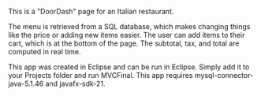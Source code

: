 This is a "DoorDash" page for an Italian restaurant.

The menu is retrieved from a SQL database, which makes changing things like the price or adding new items easier. The user can add items to their cart, which is at the bottom of the page. The subtotal, tax, and total are computed in real time.

This app was created in Eclipse and can be run in Eclipse. Simply add it to your Projects folder and run MVCFinal. This app requires mysql-connector-java-5.1.46 and javafx-sdk-21.
